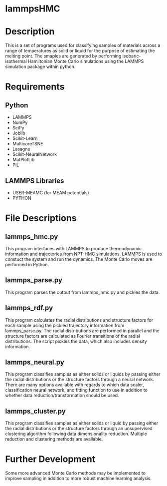 # lammpsHMC

Description
===========
 
This is a set of programs used for classifying samples of materials across a range of temperatures as solid or liquid for the purpose of estimating the melting point. The smaples are generated by performing isobaric-isothermal Hamiltonian Monte Carlo simulations using the LAMMPS simulation package within python.

Requirements
============

Python
------

- LAMMPS
- NumPy
- SciPy
- Joblib
- Scikit-Learn
- MulticoreTSNE
- Lasagne
- Scikit-NeuralNetwork
- MatPlotLib
- PIL

LAMMPS Libraries
----------------

- USER-MEAMC (for MEAM potentials)
- PYTHON

File Descriptions
=================

lammps_hmc.py
-------------

This program interfaces with LAMMPS to produce thermodynamic information and trajectories from NPT-HMC simulations. LAMMPS is used to constuct the system and run the dynamics. The Monte Carlo moves are performed in Python.

lammps_parse.py
---------------

This program parses the output from lammps_hmc.py and pickles the data.

lammps_rdf.py
-------------

This program calculates the radial distributions and structure factors for each sample using the pickled trajectory information from lammps_parse.py. The radial distributions are performed in parallel and the structure factors are calculated as Fourier transitions of the radial distributions. The script pickles the data, which also includes density information.

lammps_neural.py
----------------

This program classifies samples as either solids or liquids by passing either the radial distributions or the structure factors through a neural network. There are many options available with regards to which data scaler, classification neural network, and fitting function to use in addition to whether data reduction/transformation should be used.

lammps_cluster.py
-----------------

This program classifies samples as either solids or liquid by passing either the radial distributions or the structure factors through an unsupervised clustering algorithm following data dimensionality reduction. Multiple reduction and clustering methods are available.

Further Development
===================

Some more advanced Monte Carlo methods may be implemented to improve sampling in addition to more robust machine learning analysis.
